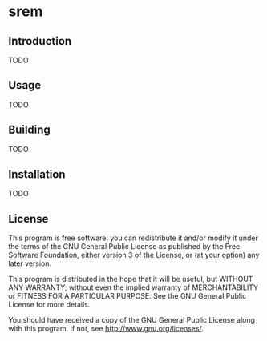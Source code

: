 # srem

## Introduction

TODO

## Usage

TODO

## Building

TODO

## Installation

TODO

## License

This program is free software: you can redistribute it and/or modify
it under the terms of the GNU General Public License as published by
the Free Software Foundation, either version 3 of the License, or (at
your option) any later version.

This program is distributed in the hope that it will be useful, but
WITHOUT ANY WARRANTY; without even the implied warranty of
MERCHANTABILITY or FITNESS FOR A PARTICULAR PURPOSE.  See the GNU
General Public License for more details.

You should have received a copy of the GNU General Public License
along with this program.  If not, see
[<http://www.gnu.org/licenses/>](http://www.gnu.org/licenses/).
